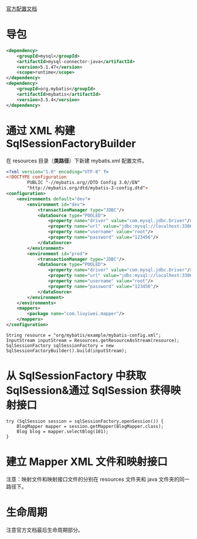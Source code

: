 [官方配置文档](https://mybatis.org/mybatis-3/zh/getting-started.html)

# 导包

```xml
<dependency>
    <groupId>mysql</groupId>
    <artifactId>mysql-connector-java</artifactId>
    <version>5.1.47</version>
    <scope>runtime</scope>
</dependency>
<dependency>
    <groupId>org.mybatis</groupId>
    <artifactId>mybatis</artifactId>
    <version>3.5.4</version>
</dependency>
```

# 通过 XML 构建 SqlSessionFactoryBuilder

在 resources 目录（**类路径**）下新建 mybatis.xml 配置文件。

```xml
<?xml version="1.0" encoding="UTF-8" ?>
<!DOCTYPE configuration
        PUBLIC "-//mybatis.org//DTD Config 3.0//EN"
        "http://mybatis.org/dtd/mybatis-3-config.dtd">
<configuration>
    <environments default="dev">
        <environment id="dev">
            <transactionManager type="JDBC"/>
            <dataSource type="POOLED">
                <property name="driver" value="com.mysql.jdbc.Driver"/>
                <property name="url" value="jdbc:mysql://localhost:3306/day08?useSSL=true"/>
                <property name="username" value="root"/>
                <property name="password" value="123456"/>
            </dataSource>
        </environment>
		<environment id="prod">
            <transactionManager type="JDBC"/>
            <dataSource type="POOLED">
                <property name="driver" value="com.mysql.jdbc.Driver"/>
                <property name="url" value="jdbc:mysql://localhost:3306/day08?useSSL=true"/>
                <property name="username" value="root"/>
                <property name="password" value="123456"/>
            </dataSource>
        </environment>
    </environments>
    <mappers>
        <package name="com.liuyiwei.mapper"/>
    </mappers>
</configuration>
```

```
String resource = "org/mybatis/example/mybatis-config.xml";
InputStream inputStream = Resources.getResourceAsStream(resource); SqlSessionFactory sqlSessionFactory = new SqlSessionFactoryBuilder().build(inputStream);
```

# 从 SqlSessionFactory 中获取 SqlSession&通过 SqlSession 获得映射接口

```
try (SqlSession session = sqlSessionFactory.openSession()) { 
	BlogMapper mapper = session.getMapper(BlogMapper.class);
	Blog blog = mapper.selectBlog(101); 
}
```

# 建立 Mapper XML 文件和映射接口

注意：映射文件和映射接口文件的分别在 resources 文件夹和 java 文件夹的同一路径下。

# 生命周期

注意官方文档最后生命周期部分。
